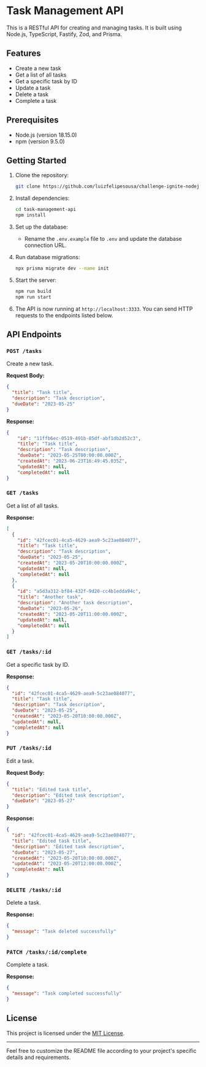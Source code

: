 # Task Management API

This is a RESTful API for creating and managing tasks. It is built using Node.js, TypeScript, Fastify, Zod, and Prisma.

## Features

- Create a new task
- Get a list of all tasks
- Get a specific task by ID
- Update a task
- Delete a task
- Complete a task

## Prerequisites

- Node.js (version 18.15.0)
- npm (version 9.5.0)

## Getting Started

1. Clone the repository:

   ```bash
   git clone https://github.com/luizfelipesousa/challenge-ignite-nodejs-01-fundamentos-nodejs.git
   ```

2. Install dependencies:

   ```bash
   cd task-management-api
   npm install
   ```

3. Set up the database:

   - Rename the `.env.example` file to `.env` and update the database connection URL.

4. Run database migrations:

   ```bash
   npx prisma migrate dev --name init
   ```

5. Start the server:

   ```bash
   npm run build
   npm run start
   ```

6. The API is now running at `http://localhost:3333`. You can send HTTP requests to the endpoints listed below.

## API Endpoints

### `POST /tasks`

Create a new task.

**Request Body:**

```json
{
  "title": "Task title",
  "description": "Task description",
  "dueDate": "2023-05-25"
}
```

**Response:**

```json
{
    "id": "11ffb6ec-0519-491b-85df-abf1db2d52c3",
    "title": "Task title",
    "description": "Task description",
    "dueDate": "2023-05-25T00:00:00.000Z",
    "createdAt": "2023-06-23T16:49:45.035Z",
    "updatedAt": null,
    "completedAt": null
}
```

### `GET /tasks`

Get a list of all tasks.

**Response:**

```json
[
  {
    "id": "42fcec01-4ca5-4629-aea9-5c23ae084077",
    "title": "Task title",
    "description": "Task description",
    "dueDate": "2023-05-25",
    "createdAt": "2023-05-20T10:00:00.000Z",
    "updatedAt": null,
    "completedAt": null
  },
  {
    "id": "a5d3a312-bf84-432f-9d20-cc4b1edda94c",
    "title": "Another task",
    "description": "Another task description",
    "dueDate": "2023-05-26",
    "createdAt": "2023-05-20T11:00:00.000Z",
    "updatedAt": null,
    "completedAt": null
  }
]
```

### `GET /tasks/:id`

Get a specific task by ID.

**Response:**

```json
{
  "id": "42fcec01-4ca5-4629-aea9-5c23ae084077",
  "title": "Task title",
  "description": "Task description",
  "dueDate": "2023-05-25",
  "createdAt": "2023-05-20T10:00:00.000Z",
  "updatedAt": null,
  "completedAt": null
}
```

### `PUT /tasks/:id`

Edit a task.

**Request Body:**

```json
{
  "title": "Edited task title",
  "description": "Edited task description",
  "dueDate": "2023-05-27"
}
```

**Response:**

```json
{
  "id": "42fcec01-4ca5-4629-aea9-5c23ae084077",
  "title": "Edited task title",
  "description": "Edited task description",
  "dueDate": "2023-05-27",
  "createdAt": "2023-05-20T10:00:00.000Z",
  "updatedAt": "2023-05-20T12:00:00.000Z",
  "completedAt": null
}
```

### `DELETE /tasks/:id`

Delete a task.

**Response:**

```json
{
  "message": "Task deleted successfully"
}
```

### `PATCH /tasks/:id/complete`

Complete a task.

**Response:**

```json
{
  "message": "Task completed successfully"
}
```

## License

This project is licensed under the [MIT License](LICENSE).

---

Feel free to customize the README file according to your project's specific details and requirements.